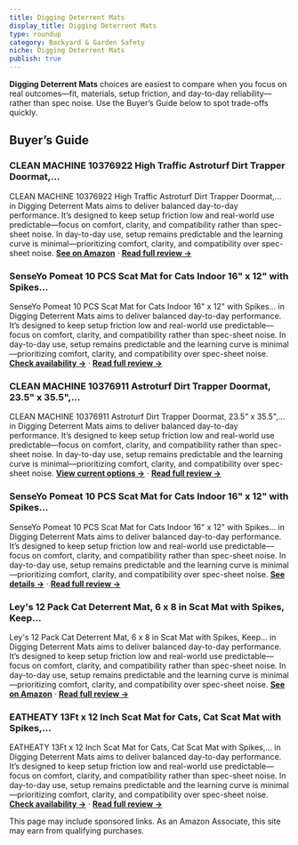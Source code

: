 ```yaml
---
title: Digging Deterrent Mats
display_title: Digging Deterrent Mats
type: roundup
category: Backyard & Garden Safety
niche: Digging Deterrent Mats
publish: true
---
```


<p><strong>Digging Deterrent Mats</strong> choices are easiest to compare when you focus on real outcomes&mdash;fit, materials, setup friction, and day-to-day reliability&mdash;rather than spec noise. Use the Buyer’s Guide below to spot trade-offs quickly.</p>
<h2>Buyer’s Guide</h2>
<h3>CLEAN MACHINE 10376922 High Traffic Astroturf Dirt Trapper Doormat,…</h3>
<p>CLEAN MACHINE 10376922 High Traffic Astroturf Dirt Trapper Doormat,… in Digging Deterrent Mats aims to deliver balanced day-to-day performance. It’s designed to keep setup friction low and real-world use predictable&mdash;focus on comfort, clarity, and compatibility rather than spec-sheet noise. In day-to-day use, setup remains predictable and the learning curve is minimal&mdash;prioritizing comfort, clarity, and compatibility over spec-sheet noise. <a href="https://amzn.to/4nTglFm" target="_blank" rel="nofollow sponsored noopener noopener" target="_blank"><strong>See on Amazon</strong></a> · <a href="/reviews/clean-machine-10376922-high-traffic-astroturf-dirt-trapper-doormat-23-5-c1c3fcca/"><strong>Read full review &rarr;</strong></a></p>
<h3>SenseYo Pomeat 10 PCS Scat Mat for Cats Indoor 16" x 12" with Spikes…</h3>
<p>SenseYo Pomeat 10 PCS Scat Mat for Cats Indoor 16" x 12" with Spikes… in Digging Deterrent Mats aims to deliver balanced day-to-day performance. It’s designed to keep setup friction low and real-world use predictable&mdash;focus on comfort, clarity, and compatibility rather than spec-sheet noise. In day-to-day use, setup remains predictable and the learning curve is minimal&mdash;prioritizing comfort, clarity, and compatibility over spec-sheet noise. <a href="https://amzn.to/4nST0Ul" target="_blank" rel="nofollow sponsored noopener noopener" target="_blank"><strong>Check availability &rarr;</strong></a> · <a href="/reviews/senseyo-pomeat-10-pcs-scat-mat-for-cats-indoor-16-x-12-with-spikes-spri-030cccaf/"><strong>Read full review &rarr;</strong></a></p>
<h3>CLEAN MACHINE 10376911 Astroturf Dirt Trapper Doormat, 23.5" x 35.5",…</h3>
<p>CLEAN MACHINE 10376911 Astroturf Dirt Trapper Doormat, 23.5" x 35.5",… in Digging Deterrent Mats aims to deliver balanced day-to-day performance. It’s designed to keep setup friction low and real-world use predictable&mdash;focus on comfort, clarity, and compatibility rather than spec-sheet noise. In day-to-day use, setup remains predictable and the learning curve is minimal&mdash;prioritizing comfort, clarity, and compatibility over spec-sheet noise. <a href="https://amzn.to/4nioiTK" target="_blank" rel="nofollow sponsored noopener noopener" target="_blank"><strong>View current options &rarr;</strong></a> · <a href="/reviews/clean-machine-10376911-astroturf-dirt-trapper-doormat-23-5-x-35-5-flair-27ccd4c4/"><strong>Read full review &rarr;</strong></a></p>
<h3>SenseYo Pomeat 10 PCS Scat Mat for Cats Indoor 16" x 12" with Spikes…</h3>
<p>SenseYo Pomeat 10 PCS Scat Mat for Cats Indoor 16" x 12" with Spikes… in Digging Deterrent Mats aims to deliver balanced day-to-day performance. It’s designed to keep setup friction low and real-world use predictable&mdash;focus on comfort, clarity, and compatibility rather than spec-sheet noise. In day-to-day use, setup remains predictable and the learning curve is minimal&mdash;prioritizing comfort, clarity, and compatibility over spec-sheet noise. <a href="https://amzn.to/3JaKPnj" target="_blank" rel="nofollow sponsored noopener noopener" target="_blank"><strong>See details &rarr;</strong></a> · <a href="/reviews/senseyo-pomeat-10-pcs-scat-mat-for-cats-indoor-16-x-12-with-spikes-spri-030cccaf/"><strong>Read full review &rarr;</strong></a></p>
<h3>Ley's 12 Pack Cat Deterrent Mat, 6 x 8 in Scat Mat with Spikes, Keep…</h3>
<p>Ley's 12 Pack Cat Deterrent Mat, 6 x 8 in Scat Mat with Spikes, Keep… in Digging Deterrent Mats aims to deliver balanced day-to-day performance. It’s designed to keep setup friction low and real-world use predictable&mdash;focus on comfort, clarity, and compatibility rather than spec-sheet noise. In day-to-day use, setup remains predictable and the learning curve is minimal&mdash;prioritizing comfort, clarity, and compatibility over spec-sheet noise. <a href="https://amzn.to/4h8x9FO" target="_blank" rel="nofollow sponsored noopener noopener" target="_blank"><strong>See on Amazon</strong></a> · <a href="/reviews/ley-s-12-pack-cat-deterrent-mat-6-x-8-in-scat-mat-with-spikes-keep-cats-ed5df6b5/"><strong>Read full review &rarr;</strong></a></p>
<h3>EATHEATY 13Ft x 12 Inch Scat Mat for Cats, Cat Scat Mat with Spikes,…</h3>
<p>EATHEATY 13Ft x 12 Inch Scat Mat for Cats, Cat Scat Mat with Spikes,… in Digging Deterrent Mats aims to deliver balanced day-to-day performance. It’s designed to keep setup friction low and real-world use predictable&mdash;focus on comfort, clarity, and compatibility rather than spec-sheet noise. In day-to-day use, setup remains predictable and the learning curve is minimal&mdash;prioritizing comfort, clarity, and compatibility over spec-sheet noise. <a href="https://amzn.to/3W8LXLc" target="_blank" rel="nofollow sponsored noopener noopener" target="_blank"><strong>Check availability &rarr;</strong></a> · <a href="/reviews/eatheaty-13ft-x-12-inch-scat-mat-for-cats-cat-scat-mat-with-spikes-anti-b155889a/"><strong>Read full review &rarr;</strong></a></p>
<aside class="disclosure">This page may include sponsored links. As an Amazon Associate, this site may earn from qualifying purchases.</aside>
